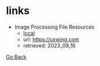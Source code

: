 # links
- Image Processing File Resources
  - [local](../res/png)
  - url: https://uxwing.com
  - retrieved: 2023_09_16

[Go Back](../readme.md)
